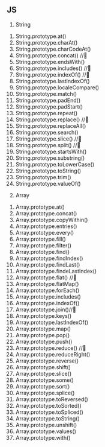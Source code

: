 ## JS

1. String

1) String.prototype.at()
2) String.prototype.charAt()
3) String.prototype.charCodeAt()
4) String.prototype.concat() //🔂
5) String.prototype.endsWith()
6) String.prototype.includes() //🔂
7) String.prototype.indexOf() //🔂
8) String.prototype.lastIndexOf()
9) String.prototype.localeCompare()
10) String.prototype.match()
11) String.prototype.padEnd()
12) String.prototype.padStart()
13) String.prototype.repeat()
14) String.prototype.replace() //🔂
15) String.prototype.replaceAll()
16) String.prototype.search()
17) String.prototype.slice() //🔂
18) String.prototype.split() //🔂
19) String.prototype.startsWith()
20) String.prototype.substring()
21) String.prototype.toLowerCase()
22) String.prototype.toString()
23) String.prototype.trim()
24) String.prototype.valueOf()

2. Array

1) Array.prototype.at()
2) Array.prototype.concat()
3) Array.prototype.copyWithin()
4) Array.prototype.entries()
5) Array.prototype.every()
6) Array.prototype.fill()
7) Array.prototype.filter()
8) Array.prototype.find()
9) Array.prototype.findIndex()
10) Array.prototype.findLast()
11) Array.prototype.findeLastIndex()
12) Array.prototype.flat() //🔂
13) Array.prototype.flatMap()
14) Array.prototype.forEach()
15) Array.prototype.includes()
16) Array.prototype.indexOf()
17) Array.prototype.join()//🔂
18) Array.prototype.keys()
19) Array.prototype.lastIndexOf()
20) Array.prototype.map()
21) Array.prototype.pop()
22) Array.prototype.push()
23) Array.prototype.reduce() //🔂
24) Array.prototype.reduceRight()
25) Array.prototype.reverse()
26) Array.prototype.shift()
27) Array.prototype.slice()
28) Array.prototype.some()
29) Array.prototype.sort()
30) Array.prototype.splice()
31) Array.prototype.toReversed()
32) Array.prototype.toSorted()
33) Array.prototype.toSpliced()
34) Array.prototype.toString()
35) Array.prototype.unshift()
36) Array.prototype.values()
37) Array.prototype.with()

